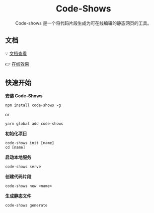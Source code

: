<h1 align="center">Code-Shows</h1>
<div align="center">Code-shows 是一个将代码片段生成为可在线编辑的静态网页的工具。</div>

## 文档
💡 [文档查看](https://code-shows.imalun.com/)

👉 [在线效果](https://code-shows.imalun.com/)

## 快速开始

**安装 Code-Shows**
```
npm install code-shows -g
```
or
```
yarn global add code-shows
```

**初始化项目**
```
code-shows init [name]
cd [name]
```

**启动本地服务**
```
code-shows serve
```

**创建代码片段**
```
code-shows new <name>
```

**生成静态文件**
```
code-shows generate
```